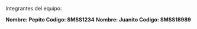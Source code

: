 Integrantes del equipo:
<br>

<b>Nombre: Pepito Codigo: SMSS1234</b>
<b>Nombre: Juanito Codigo: SMSS18989</b>
